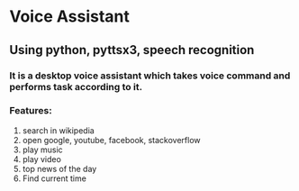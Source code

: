 # Voice Assistant
## Using python, pyttsx3, speech recognition
### It is a desktop voice assistant which takes voice command and performs task according to it.
### Features:
1. search in wikipedia
2. open google, youtube, facebook, stackoverflow 
3. play music
4. play video
5. top news of the day
6. Find current time
